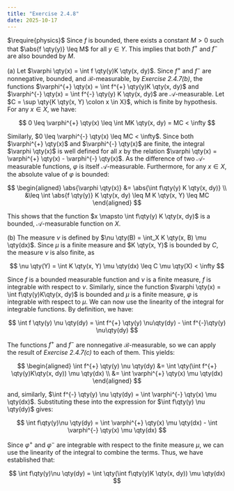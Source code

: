 ```yaml
---
title: "Exercise 2.4.8"
date: 2025-10-17
---
```

$\require{physics}$
Since $f$ is bounded, there exists a constant $M > 0$ such that $\abs{f \qty(y)} \leq M$ for all $y \in Y$. 
This implies that both $f^{+}$ and $f^{-}$ are also bounded by $M$. 

(a) Let $\varphi \qty(x) = \int f \qty(y)K \qty(x, dy)$. 
Since $f^{+}$ and $f^{-}$ are nonnegative, bounded, and $\mathcal{B}$-measurable, by *Exercise 2.4.7(b)*, the functions $\varphi^{+} \qty(x) = \int f^{+} \qty(y)K \qty(x, dy)$ and $\varphi^{-} \qty(x) = \int f^{-} \qty(y) K \qty(x, dy)$ are $\mathcal{A}$-measurable. 
Let $C = \sup \qty{K \qty(x, Y) \colon x \in X}$, which is finite by hypothesis. 
For any $x \in X$, we have:

$$
  0 \leq \varphi^{+} \qty(x) \leq \int MK \qty(x, dy) = MC < \infty
$$

Similarly, $0 \leq \varphi^{-} \qty(x) \leq MC < \infty$. 
Since both $\varphi^{+} \qty(x)$ and $\varphi^{-} \qty(x)$ are finite, the integral $\varphi \qty(x)$ is well defined for all $x$ by the relation $\varphi \qty(x) = \varphi^{+} \qty(x) - \varphi^{-} \qty(x)$. 
As the difference of two $\mathcal{A}$-measurable functions, $\varphi$ is itself $\mathcal{A}$-measurable. 
Furthermore, for any $x \in X$, the absolute value of $\varphi$ is bounded:

$$
\begin{aligned}
  \abs{\varphi \qty(x)} &= \abs{\int f\qty(y) K \qty(x, dy)} \\
  &\leq \int \abs{f \qty(y)} K \qty(x, dy) \leq M K \qty(x, Y) \leq MC
\end{aligned}
$$

This shows that the function $x \mapsto \int f\qty(y) K \qty(x, dy)$ is a bounded, $\mathcal{A}$-measurable function on $X$. 

(b) The measure $\nu$ is defined by $\nu \qty(B) = \int_X K \qty(x, B) \mu \qty(dx)$. 
Since $\mu$ is a finite measure and $K \qty(x, Y)$ is bounded by $C$, the measure $\nu$ is also finite, as

$$
  \nu \qty(Y) = \int K \qty(x, Y) \mu \qty(dx) \leq C \mu \qty(X) < \infty
$$

Since $f$ is a bounded measurable function and $\nu$ is a finite measure, $f$ is integrable with respect to $\nu$. 
Similarly, since the function $\varphi \qty(x) = \int f\qty(y)K\qty(x, dy)$ is bounded and $\mu$ is a finite measure, $\varphi$ is integrable with respect to $\mu$. 
We can now use the linearity of the integral for integrable functions. 
By definition, we have:

$$
  \int f \qty(y) \nu \qty(dy) = \int f^{+} \qty(y) \nu\qty(dy) - \int f^{-}\qty(y) \nu\qty(dy)
$$ 

The functions $f^{+}$ and $f^{-}$ are nonnegative $\mathcal{B}$-measurable, so we can apply the result of *Exercise 2.4.7(c)* to each of them. 
This yields:

$$
\begin{aligned}
  \int f^{+} \qty(y) \nu \qty(dy) &= \int \qty(\int f^{+} \qty(y)K\qty(x, dy)) \mu \qty(dx) \\
  &= \int \varphi^{+} \qty(x) \mu \qty(dx)
\end{aligned}
$$

and, similarly, $\int f^{-} \qty(y) \nu \qty(dy) = \int \varphi^{-} \qty(x) \mu \qty(dx)$. 
Substituting these into the expression for $\int f\qty(y) \nu \qty(dy)$ gives:

$$
  \int f\qty(y)\nu \qty(dy) = \int \varphi^{+} \qty(x) \mu \qty(dx) - \int \varphi^{-} \qty(x) \mu \qty(dx)
$$

Since $\varphi^{+}$ and $\varphi^{-}$ are integrable with respect to the finite measure $\mu$, we can use the linearity of the integral to combine the terms. 
Thus, we have established that:

$$
  \int f\qty(y)\nu \qty(dy) = \int \qty(\int f\qty(y)K \qty(x, dy)) \mu \qty(dx)
$$
